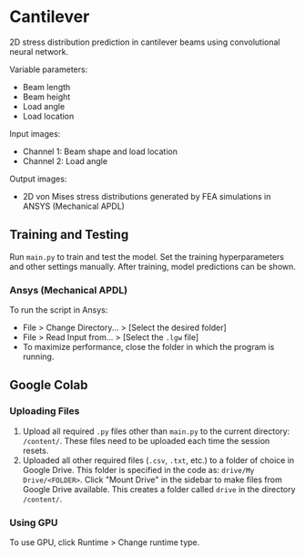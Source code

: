 # Cantilever
2D stress distribution prediction in cantilever beams using convolutional neural network.

Variable parameters:
* Beam length
* Beam height
* Load angle
* Load location

Input images:
* Channel 1: Beam shape and load location
* Channel 2: Load angle

Output images:
* 2D von Mises stress distributions generated by FEA simulations in ANSYS (Mechanical APDL)


## Training and Testing
Run `main.py` to train and test the model. Set the training hyperparameters and other settings manually. After training, model predictions can be shown.


### Ansys (Mechanical APDL)
To run the script in Ansys:
* File > Change Directory... > [Select the desired folder]
* File > Read Input from... > [Select the `.lgw` file]
* To maximize performance, close the folder in which the program is running.


## Google Colab

### Uploading Files
1. Upload all required `.py` files other than `main.py` to the current directory: `/content/`. These files need to be uploaded each time the session resets.
2. Uploaded all other required files (`.csv`, `.txt`, etc.) to a folder of choice in Google Drive. This folder is specified in the code as: `drive/My Drive/<FOLDER>`. Click "Mount Drive" in the sidebar to make files from Google Drive available. This creates a folder called `drive` in the directory `/content/`.

### Using GPU
To use GPU, click Runtime > Change runtime type.
